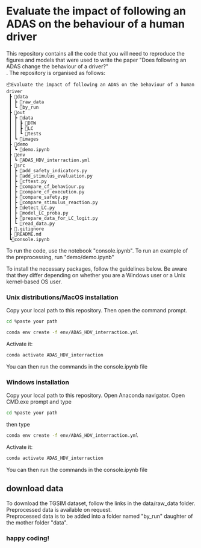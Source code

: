# Evaluate the impact of following an ADAS on the behaviour of a human driver

This repository contains all the code that you will need to reproduce the figures and models that were used to write the paper "Does following an ADAS change the behaviour of a driver?" <br>.
The repository is organised as follows:
```
📦Evaluate the impact of following an ADAS on the behaviour of a human driver
 ┣ 📂data
 ┃ ┣ 📂raw_data
 ┃ ┗ 📂by_run
 ┣ 📂out
 ┃ ┣ 📂data
 ┃ ┃ ┣ 📂DTW
 ┃ ┃ ┣ 📂LC
 ┃ ┃ ┗ 📂tests
 ┃ ┗ 📂images
 ┣ 📂demo
 ┃ ┗ 📜demo.ipynb
 ┣ 📂env
 ┃ ┗ 📜ADAS_HDV_interraction.yml
 ┣ 📂src
 ┃ ┣ 📜add_safety_indicators.py
 ┃ ┣ 📜add_stimulus_evaluation.py
 ┃ ┣ 📜cftest.py
 ┃ ┣ 📜compare_cf_behaviour.py
 ┃ ┣ 📜compare_cf_execution.py
 ┃ ┣ 📜compare_safety.py
 ┃ ┣ 📜compare_stimulus_reaction.py
 ┃ ┣ 📜detect_LC.py
 ┃ ┣ 📜model_LC_proba.py
 ┃ ┣ 📜prepare_data_for_LC_logit.py
 ┃ ┗ 📜read_data.py
 ┣ 📜.gitignore
 ┣ 📜README.md
 ┗📜console.ipynb
```

To run the code, use the notebook "console.ipynb". To run an example of the preprocessing, run "demo/demo.ipynb"

To install the necessary packages, follow the guidelines below. Be aware that they differ depending on whether you are a Windows user or a Unix kernel-based OS user.

### Unix distributions/MacOS installation

Copy your local path to this repository.
Then open the command prompt.

````bash
cd %paste your path
````

````bash
conda env create -f env/ADAS_HDV_interraction.yml
````

Activate it:
````bash
conda activate ADAS_HDV_interraction
````

You can then run the commands in the console.ipynb file 

### Windows installation
Copy your local path to this repository.
Open Anaconda navigator.
Open CMD.exe prompt and type
````bash
cd %paste your path
````

then type 
````bash
conda env create -f env/ADAS_HDV_interraction.yml
````

Activate it:
````bash
conda activate ADAS_HDV_interraction
````

You can then run the commands in the console.ipynb file 

## download data
To download the TGSIM dataset, follow the links in the data/raw_data folder. Preprocessed data is available on request.<br>
Preprocessed data is to be added into a folder named "by_run" daughter of the mother folder "data".

### happy coding!
